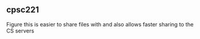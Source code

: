 ## cpsc221

Figure this is easier to share files with and also allows faster sharing to the CS servers
